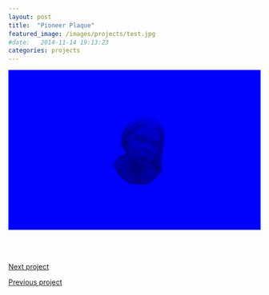 ```yaml
---
layout: post
title:  "Pioneer Plaque"
featured_image: /images/projects/test.jpg
#date:   2014-11-14 19:13:23
categories: projects
---
```


![Alt text](/images/madonna.png)

<br>
<br>
<p class="alignleft"><a href="http://materiaterza.com/projects/2015/10/01/Pioneer%20Plaque.html">Next project</a></p>
<p class="alignright"><a href="http://materiaterza.com/projects/2015/10/01/Pioneer%20Plaque.html">Previous project</a></p>
